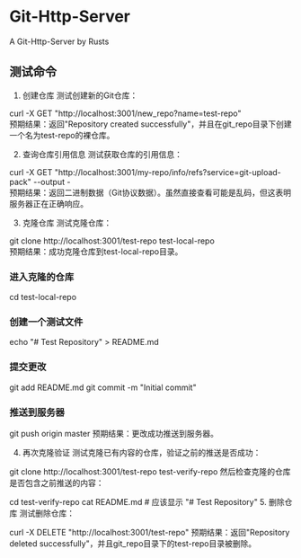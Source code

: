 # Git-Http-Server
A Git-Http-Server by Rusts

## 测试命令
1. 创建仓库
   测试创建新的Git仓库：

curl -X GET "http://localhost:3001/new_repo?name=test-repo" \
预期结果：返回"Repository created successfully"，并且在git_repo目录下创建一个名为test-repo的裸仓库。

2. 查询仓库引用信息
   测试获取仓库的引用信息：

curl -X GET "http://localhost:3001/my-repo/info/refs?service=git-upload-pack" --output - \
预期结果：返回二进制数据（Git协议数据）。虽然直接查看可能是乱码，但这表明服务器正在正确响应。

3. 克隆仓库
   测试克隆仓库：

git clone http://localhost:3001/test-repo test-local-repo \
预期结果：成功克隆仓库到test-local-repo目录。

### 进入克隆的仓库
cd test-local-repo

### 创建一个测试文件
echo "# Test Repository" > README.md

### 提交更改
git add README.md
git commit -m "Initial commit"

### 推送到服务器
git push origin master
预期结果：更改成功推送到服务器。

4. 再次克隆验证
   测试克隆已有内容的仓库，验证之前的推送是否成功：

git clone http://localhost:3001/test-repo test-verify-repo
然后检查克隆的仓库是否包含之前推送的内容：

cd test-verify-repo
cat README.md  # 应该显示 "# Test Repository"
5. 删除仓库
   测试删除仓库：

curl -X DELETE "http://localhost:3001/test-repo"
预期结果：返回"Repository deleted successfully"，并且git_repo目录下的test-repo目录被删除。






